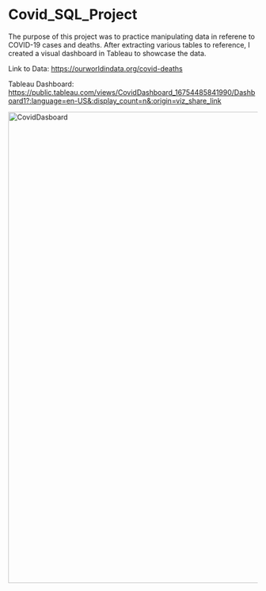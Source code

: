# Covid_SQL_Project
The purpose of this project was to practice manipulating data in referene to COVID-19 cases and deaths. After extracting various tables to reference, I created a visual dashboard in Tableau to showcase the data.

Link to Data:
https://ourworldindata.org/covid-deaths

Tableau Dashboard:
https://public.tableau.com/views/CovidDashboard_16754485841990/Dashboard1?:language=en-US&:display_count=n&:origin=viz_share_link

<img width="953" alt="CovidDasboard" src="https://user-images.githubusercontent.com/103713915/216707720-258391c2-2b02-40bd-a119-36ad0eb7bfb7.PNG">
